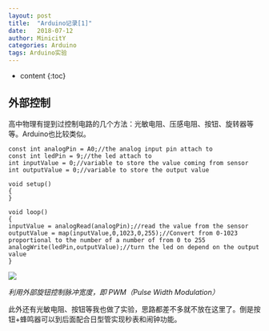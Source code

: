 ```yaml
---
layout: post
title:  "Arduino记录[1]"
date:   2018-07-12
author: MinicitY
categories: Arduino
tags: Arduino实验
---
```


* content
{:toc}

## **外部控制**

高中物理有提到过控制电路的几个方法：光敏电阻、压感电阻、按钮、旋转器等等。Arduino也比较类似。

```Arduino
const int analogPin = A0;//the analog input pin attach to
const int ledPin = 9;//the led attach to
int inputValue = 0;//variable to store the value coming from sensor
int outputValue = 0;//variable to store the output value

void setup()
{
}

void loop()
{
inputValue = analogRead(analogPin);//read the value from the sensor
outputValue = map(inputValue,0,1023,0,255);//Convert from 0-1023 proportional to the number of a number of from 0 to 255
analogWrite(ledPin,outputValue);//turn the led on depend on the output value
}
```




![](https://raw.githubusercontent.com/MinicitY/MyImg/master/PWM.gif)

_利用外部旋钮控制脉冲宽度，即 PWM（Pulse Width Modulation）_

此外还有光敏电阻、按钮等我也做了实验，思路都差不多就不放在这里了。倒是按钮+蜂鸣器可以到后面配合日型管实现秒表和闹钟功能。

